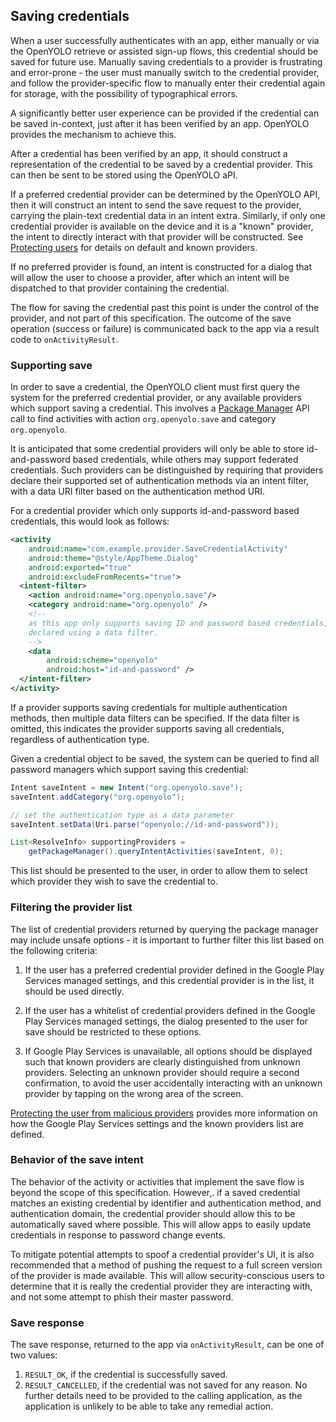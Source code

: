 ## Saving credentials

When a user successfully authenticates with an app, either manually or via
the OpenYOLO retrieve or assisted sign-up flows, this credential should be
saved for future use. Manually saving credentials to a provider is frustrating
and error-prone - the user must manually switch to the credential provider,
and follow the provider-specific flow to manually enter their credential again
for storage, with the possibility of typographical errors.

A significantly better user experience can be provided if the credential can
be saved in-context, just after it has been verified by an app. OpenYOLO
provides the mechanism to achieve this.

After a credential has been verified by an app, it should construct a
representation of the credential to be saved by a credential provider. This
can then be sent to be stored using the OpenYOLO aPI.

If a preferred credential provider can be determined by the OpenYOLO API, then
it will construct an intent to send the save request to the provider,
carrying the plain-text credential data in an intent extra. Similarly, if
only one credential provider is available on the device and it is a "known"
provider, the intent to directly interact with that provider will be
constructed. See [Protecting users](protecting-users.md) for details on
default and known providers.

If no preferred provider is found, an intent is constructed for a dialog that
will allow the user to choose a provider, after which an intent will be
dispatched to that provider containing the credential.

The flow for saving the credential past this point is under the control of
the provider, and not part of this specification. The outcome of the save
operation (success or failure) is communicated back to the app via a result
code to `onActivityResult`.

### Supporting save

In order to save a credential, the OpenYOLO client must first query the system
for the preferred credential provider, or any available providers which
support saving a credential. This involves a [Package Manager][pm-api] API
call to find activities with action `org.openyolo.save` and category
`org.openyolo`.

It is anticipated that some credential providers will only be able to store
id-and-password based credentials, while others may support federated
credentials. Such providers can be distinguished by requiring that providers
declare their supported set of authentication methods via an intent filter,
with a data URI filter based on the authentication method URI.

For a credential provider which only supports id-and-password based credentials,
this would look as follows:

```xml
<activity
    android:name="com.example.provider.SaveCredentialActivity"
    android:theme="@style/AppTheme.Dialog"
    android:exported="true"
    android:excludeFromRecents="true">
  <intent-filter>
    <action android:name="org.openyolo.save"/>
    <category android:name="org.openyolo" />
    <!--
    as this app only supports saving ID and password based credentials, this is
    declared using a data filter.
    -->
    <data
        android:scheme="openyolo"
        android:host="id-and-password" />
  </intent-filter>
</activity>
```

If a provider supports saving credentials for multiple authentication methods,
then multiple data filters can be specified. If the data filter is omitted,
this indicates the provider supports saving all credentials, regardless of
authentication type.

Given a credential object to be saved, the system can be queried to
find all password managers which support saving this credential:

```java
Intent saveIntent = new Intent("org.openyolo.save");
saveIntent.addCategory("org.openyolo");

// set the authentication type as a data parameter
saveIntent.setData(Uri.parse("openyolo://id-and-password"));

List<ResolveInfo> supportingProviders =
    getPackageManager().queryIntentActivities(saveIntent, 0);
```

This list should be presented to the user, in order to allow them to select
which provider they wish to save the credential to.

### Filtering the provider list

The list of credential providers returned by querying the package manager
may include unsafe options - it is important to further filter this list based
on the following criteria:

1. If the user has a preferred credential provider defined in the Google Play
   Services managed settings, and this credential provider
   is in the list, it should be used directly.

1. If the user has a whitelist of credential providers defined in the
   Google Play Services managed settings, the dialog presented to the user
   for save should be restricted to these options.

1. If Google Play Services is unavailable, all options should be displayed
   such that known providers are clearly distinguished from unknown providers.
   Selecting an unknown provider should require a second confirmation, to avoid
   the user accidentally interacting with an unknown provider by tapping on the
   wrong area of the screen.

[Protecting the user from malicious providers](protecting-users.md) provides
more information on how the Google Play Services settings and the known
providers list are defined.

### Behavior of the save intent

The behavior of the activity or activities that implement the save flow
is beyond the scope of this specification. However,. if a saved credential
matches an existing credential by identifier and authentication method, and
authentication domain, the credential provider should allow this to be
automatically saved where possible. This will allow apps to easily update
credentials in response to password change events.

To mitigate potential attempts to spoof a credential provider's UI, it is
also recommended that a method of pushing the request to a full screen version
of the provider is made available. This will allow security-conscious users
to determine that it is really the credential provider they are interacting
with, and not some attempt to phish their master password.

### Save response

The save response, returned to the app via `onActivityResult`, can be one of
two values:

1. `RESULT_OK`, if the credential is successfully saved.
2. `RESULT_CANCELLED`, if the credential was not saved for any reason. No
   further details need to be provided to the calling application, as the
   application is unlikely to be able to take any remedial action.

[pm-api]: https://developer.android.com/reference/android/content/pm/PackageManager.html "android.content.pm.PackageManager"
